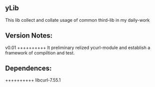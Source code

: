 yLib
----------
This lib collect and collate usage of common third-lib in my daily-work



Version Notes:
----------
v0.01
++++++++++
It preliminary relized ycurl-module and establish a framework of compiltion and test.



Dependences:
----------
++++++++++
libcurl-7.55.1
